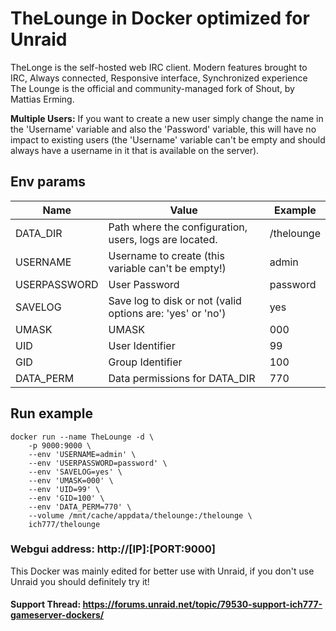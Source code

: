 # TheLounge in Docker optimized for Unraid
TheLonge is the self-hosted web IRC client.
Modern features brought to IRC, Always connected, Responsive interface, Synchronized experience
The Lounge is the official and community-managed fork of Shout, by Mattias Erming.

**Multiple Users:** If you want to create a new user simply change the name in the 'Username' variable and also the 'Password' variable, this will have no impact to existing users (the 'Username' variable can't be empty and should always have a username in it that is available on the server).

## Env params
| Name | Value | Example |
| --- | --- | --- |
| DATA_DIR | Path where the configuration, users, logs are located. | /thelounge |
| USERNAME | Username to create (this variable can't be empty!) | admin |
| USERPASSWORD | User Password | password |
| SAVELOG | Save log to disk or not (valid options are: 'yes' or 'no') | yes |
| UMASK | UMASK | 000 |
| UID | User Identifier | 99 |
| GID | Group Identifier | 100 |
| DATA_PERM | Data permissions for DATA_DIR | 770 |

## Run example
```
docker run --name TheLounge -d \
	-p 9000:9000 \
	--env 'USERNAME=admin' \
	--env 'USERPASSWORD=password' \
	--env 'SAVELOG=yes' \
	--env 'UMASK=000' \
	--env 'UID=99' \
	--env 'GID=100' \
	--env 'DATA_PERM=770' \
	--volume /mnt/cache/appdata/thelounge:/thelounge \
	ich777/thelounge
```

### Webgui address: http://[IP]:[PORT:9000]

This Docker was mainly edited for better use with Unraid, if you don't use Unraid you should definitely try it!

#### Support Thread: https://forums.unraid.net/topic/79530-support-ich777-gameserver-dockers/